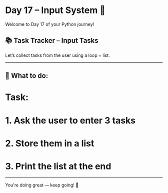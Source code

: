 # Day 17 – Input System 📝

Welcome to Day 17 of your Python journey!

## 📚 Task Tracker – Input Tasks

Let’s collect tasks from the user using a loop + list.


---

## 🧠 What to do:

# Task:
# 1. Ask the user to enter 3 tasks
# 2. Store them in a list
# 3. Print the list at the end


---

You're doing great — keep going! 🚀